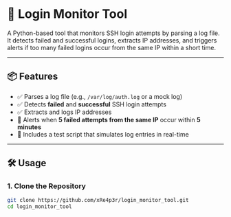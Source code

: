 # 🔐 Login Monitor Tool

A Python-based tool that monitors SSH login attempts by parsing a log file. It detects failed and successful logins, extracts IP addresses, and triggers alerts if too many failed logins occur from the same IP within a short time.

---

## 📦 Features

- ✅ Parses a log file (e.g., `/var/log/auth.log` or a mock log)
- ✅ Detects **failed** and **successful** SSH login attempts
- ✅ Extracts and logs IP addresses
- 🚨 Alerts when **5 failed attempts from the same IP** occur within **5 minutes**
- 🧪 Includes a test script that simulates log entries in real-time

---

## 🛠️ Usage

### 1. Clone the Repository

```bash
git clone https://github.com/xRe4p3r/login_monitor_tool.git
cd login_monitor_tool
